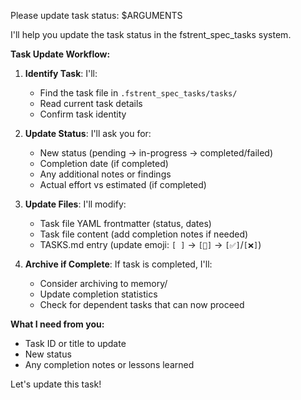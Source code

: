 Please update task status: $ARGUMENTS

I'll help you update the task status in the fstrent_spec_tasks system.

**Task Update Workflow:**

1. **Identify Task**: I'll:
   - Find the task file in `.fstrent_spec_tasks/tasks/`
   - Read current task details
   - Confirm task identity

2. **Update Status**: I'll ask you for:
   - New status (pending → in-progress → completed/failed)
   - Completion date (if completed)
   - Any additional notes or findings
   - Actual effort vs estimated (if completed)

3. **Update Files**: I'll modify:
   - Task file YAML frontmatter (status, dates)
   - Task file content (add completion notes if needed)
   - TASKS.md entry (update emoji: `[ ]` → `[🔄]` → `[✅]`/`[❌]`)

4. **Archive if Complete**: If task is completed, I'll:
   - Consider archiving to memory/
   - Update completion statistics
   - Check for dependent tasks that can now proceed

**What I need from you:**
- Task ID or title to update
- New status
- Any completion notes or lessons learned

Let's update this task!

